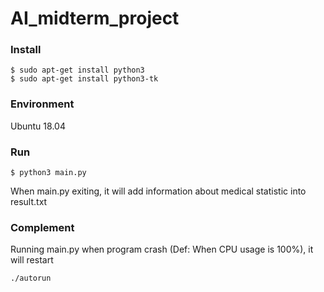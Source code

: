 # AI_midterm_project

### Install
```
$ sudo apt-get install python3
$ sudo apt-get install python3-tk
```

### Environment
Ubuntu 18.04

### Run
```
$ python3 main.py
```
When main.py exiting, it will add information about medical statistic into result.txt


### Complement

Running main.py when program crash (Def: When CPU usage is 100%), it will restart
```
./autorun
```
